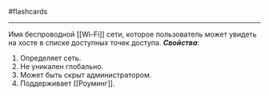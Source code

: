 #flashcards 
***
Имя беспроводной [[Wi-Fi]] сети, которое пользователь может увидеть на хосте в списке доступных точек доступа.
***Свойства***:
1. Определяет сеть.
2. Не уникален глобально.
3. Может быть скрыт администратором.
4. Поддерживает [[Роуминг]].